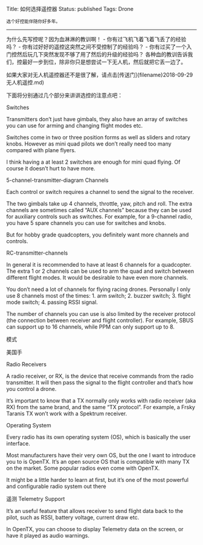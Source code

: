 
Title: 如何选择遥控器
Status: published
Tags: Drone

    选个好控能伴随你好多年。

------

为什么先写控呢？因为血淋淋的教训啊！
    - 你有过飞机飞着飞着飞丢了的经验吗？
    - 你有过好好的遥控这突然之间不受控制了的经验吗？
    - 你有过买了一个入门控然后玩几下突然发现不够了用了然后的升级的经验吗？
各种血的教训告诉我们，控最好一步到位，除非你只是想尝试一下无人机，然后就把它丢一边了。

如果大家对无人机遥控器还不是很了解，请点击[传送门]{filename}2018-09-29 无人机遥控.md)

下面将分别通过几个部分来讲讲选控的注意点吧：


Switches

Transmitters don’t just have gimbals, they also have an array of switches you can use for arming and changing flight modes etc.

Switches come in two or three position forms as well as sliders and rotary knobs. However as mini quad pilots we don’t really need too many compared with plane flyers.

I think having a at least 2 switches are enough for mini quad flying. Of course it doesn’t hurt to have more.

5-channel-transmitter-diagram
Channels

Each control or switch requires a channel to send the signal to the receiver.

The two gimbals take up 4 channels, throttle, yaw, pitch and roll. The extra channels are sometimes called “AUX channels” because they can be used for auxiliary controls such as switches. For example, for a 9-channel radio, you have 5 spare channels you can use for switches and knobs.

But for hobby grade quadcopters, you definitely want more channels and controls.

RC-transmitter-channels

In general it is recommended to have at least 6 channels for a quadcopter. The extra 1 or 2 channels can be used to arm the quad and switch between different flight modes. It would be desirable to have even more channels.

You don’t need a lot of channels for flying racing drones. Personally I only use 8 channels most of the times: 1. arm switch; 2. buzzer switch; 3. flight mode switch; 4. passing RSSI signal.

The number of channels you can use is also limited by the receiver protocol (the connection between receiver and flight controller). For example, SBUS can support up to 16 channels, while PPM can only support up to 8.



模式 

美国手

Radio Receivers

A radio receiver, or RX, is the device that receive commands from the radio transmitter. It will then pass the signal to the flight controller and that’s how you control a drone.

It’s important to know that a TX normally only works with radio receiver (aka RX) from the same brand, and the same “TX protocol”. For example, a Frsky Taranis TX won’t work with a Spektrum receiver.



Operating System

Every radio has its own operating system (OS), which is basically the user interface.

Most manufacturers have their very own OS, but the one I want to introduce you to is OpenTX. It’s an open source OS that is compatible with many TX on the market. Some popular radios even come with OpenTX.

It might be a little harder to learn at first, but it’s one of the most powerful and configurable radio system out there

遥测
Telemetry Support

It’s an useful feature that allows receiver to send flight data back to the pilot, such as RSSI, battery voltage, current draw etc.

In OpenTX, you can choose to display Telemetry data on the screen, or have it played as audio warnings.